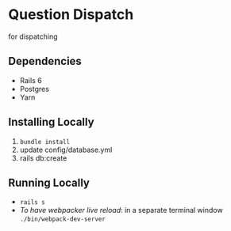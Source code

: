 # Question Dispatch

for dispatching


## Dependencies

- Rails 6
- Postgres
- Yarn

## Installing Locally

1. `bundle install`
2. update config/database.yml
3. rails db:create

## Running Locally

- `rails s`
- *To have webpacker live reload*: in a separate terminal window `./bin/webpack-dev-server`
